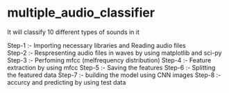 # multiple_audio_classifier
It will classify 10 different types of sounds in it


Step-1 :- Importing necessary libraries and Reading audio files  
Step-2 :- Respresenting audio files in waves by using matplotlib and sci-py
Step-3 :- Perfoming mfcc (melfrequency distribution)
Step-4 :- Feature extraction by using mfcc
Step-5 :- Saving the features 
Step-6 :- Splitting the featured data
Step-7 :- building the model using CNN images
Step-8 :- accurcy and predicting by using test data
